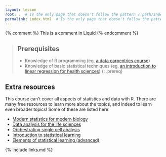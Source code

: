 ```yaml
---
layout: lesson
root: .  # Is the only page that doesn't follow the pattern /:path/index.html
permalink: index.html  # Is the only page that doesn't follow the pattern /:path/index.html
---
```



<!-- this is an html comment -->

{% comment %} This is a comment in Liquid {% endcomment %}

> ## Prerequisites
>
> - Knowledge of R programming (eg, [a data carpentries course](https://datacarpentry.org/lessons/))
> - Knowledge of basic statistical techniques (eg, [an introduction to linear regression for health sciences](https://carpentries-incubator.github.io/simple-linear-regression-public-health/))
{: .prereq}


## Extra resources

This course can't cover all aspects of statistics and data with R.
There are many free resources to learn more about the topics, and indeed
to learn even broader topics! Some of these are listed here:

- [Modern statistics for modern biology](https://web.stanford.edu/class/bios221/book/introduction.html)
- [Data analysis for the life sciences](https://leanpub.com/dataanalysisforthelifesciences)
- [Orchestrating single cell analysis](https://bioconductor.org/books/release/OSCA/)
- [Introduction to statistical learning](https://www.statlearning.com/)
- [Elements of statistical learning (advanced)](https://web.stanford.edu/~hastie/ElemStatLearn/)


{% include links.md %}

